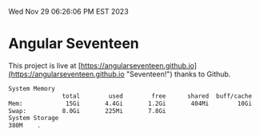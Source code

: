 Wed Nov 29 06:26:06 PM EST 2023

# Angular Seventeen


This project is live at [https://angularseventeen.github.io](https://angularseventeen.github.io "Seventeen!") thanks to Github.

```bash
System Memory
               total        used        free      shared  buff/cache   available
Mem:            15Gi       4.4Gi       1.2Gi       404Mi        10Gi        10Gi
Swap:          8.0Gi       225Mi       7.8Gi
System Storage
380M	.
